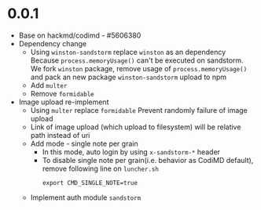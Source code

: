 # 0.0.1

- Base on hackmd/codimd - #5606380
- Dependency change
  - Using `winston-sandstorm` replace `winston` as an dependency
    Because `process.memoryUsage()` can't be executed on sandstorm. We fork `winston` package, remove usage of `process.memoryUsage()` and pack an new package  `winston-sandstorm` upload to npm
  - Add `multer`
  - Remove `formidable`
- Image upload re-implement
  - Using `multer` replace `formidable`
    Prevent randomly failure of image upload
  - Link of image upload (which upload to filesystem) will be relative path instead of uri
  - Add mode - single note per grain
    - In this mode, auto login by using `x-sandstorm-*` header
    - To disable single note per grain(i.e. behavior as CodiMD default), remove following line on `luncher.sh`
      ```
      export CMD_SINGLE_NOTE=true
      ```
  - Implement auth module `sandstorm`